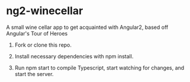 # ng2-winecellar
A small wine cellar app to get acquainted with Angular2, based off Angular's Tour of Heroes

1) Fork or clone this repo.

2) Install necessary dependencies with npm install.

3) Run npm start to compile Typescript, start watching for changes, and start the server.
